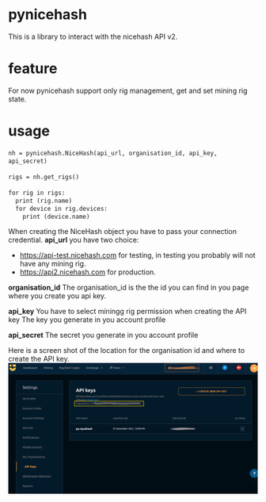 # pynicehash
This is a library to interact with the nicehash API v2.

# feature
For now pynicehash support only rig management, get and set mining rig state.

# usage

```
nh = pynicehash.NiceHash(api_url, organisation_id, api_key, api_secret)

rigs = nh.get_rigs()

for rig in rigs:
  print (rig.name)
  for device in rig.devices:
    print (device.name)
```

When creating the NiceHash object you have to pass your connection credential.
**api_url** you have two choice:
* https://api-test.nicehash.com for testing, in testing you probably will not have any mining rig.
* https://api2.nicehash.com for production.

**organisation_id**
The organisation_id is the the id you can find in you page where you create you api key.

**api_key**
You have to select miningg rig permission when creating the API key
The key you generate in you account profile

**api_secret**
The secret you generate in you account profile

Here is a screen shot of the location for the organisation id and where to create the API key.
![api_creation](https://github.com/nslythe/pynicehash/raw/main/assets/api_creation.png)
